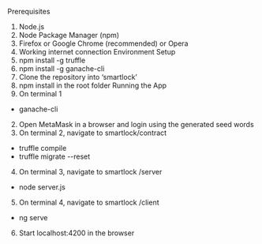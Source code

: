 Prerequisites
1. Node.js
2. Node Package Manager (npm)
3. Firefox or Google Chrome (recommended) or Opera
4. Working internet connection
Environment Setup
1. npm install -g truffle
2. npm install -g ganache-cli
3. Clone the repository into ‘smartlock’
4. npm install in the root folder
Running the App
1. On terminal 1
* ganache-cli
2. Open MetaMask in a browser and login using the generated seed words
3. On terminal 2, navigate to smartlock/contract
* truffle compile
* truffle migrate --reset
4. On terminal 3, navigate to smartlock /server
* node server.js
5. On terminal 4, navigate to smartlock /client
* ng serve
6. Start localhost:4200 in the browser
